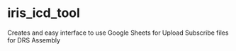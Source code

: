 # iris_icd_tool
Creates and easy interface to use Google Sheets for Upload Subscribe files for DRS Assembly
